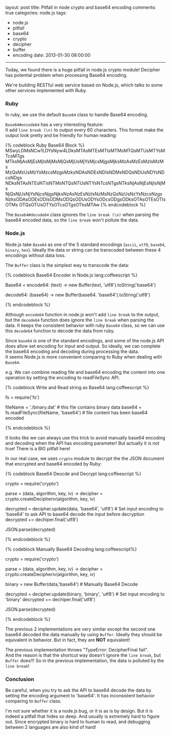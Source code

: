 layout: post
title: Pitfall in node crypto and base64 encoding
comments: true
categories: node.js
tags:
  - node.js
  - pitfall
  - base64
  - crypto
  - decipher
  - buffer
  - encoding
date: 2013-01-30 08:00:00
---
Today, we found there is a huge pitfall in node.js crypto module! Decipher has potential problem when processing Base64 encoding.

We're building RESTful web service based on Node.js, which talks to some other services implemented with Ruby.

### Ruby

In ruby, we use the default `Base64` class to handle Base64 encoding.

`Base64#encode64` has a very interesting feature:  
It add `line break (\n)` to output every 60 characters. This format make the output look pretty and be friendly for human reading:

{% codeblock Ruby Base64 Block %}
MSwyLDMsNCw1LDYsNyw4LDksMTAsMTEsMTIsMTMsMTQsMTUsMTYsMTcsMTgs
MTksMjAsMjEsMjIsMjMsMjQsMjUsMjYsMjcsMjgsMjksMzAsMzEsMzIsMzMs
MzQsMzUsMzYsMzcsMzgsMzksNDAsNDEsNDIsNDMsNDQsNDUsNDYsNDcsNDgs
NDksNTAsNTEsNTIsNTMsNTQsNTUsNTYsNTcsNTgsNTksNjAsNjEsNjIsNjMs
NjQsNjUsNjYsNjcsNjgsNjksNzAsNzEsNzIsNzMsNzQsNzUsNzYsNzcsNzgs
NzksODAsODEsODIsODMsODQsODUsODYsODcsODgsODksOTAsOTEsOTIsOTMs
OTQsOTUsOTYsOTcsOTgsOTksMTAw
{% endcodeblock %}

The `Base64#decode64` class ignores the `line break (\n)` when parsing the base64 encoded data, so the `line break` won't pollute the data. 

### Node.js

Node.js take `Base64` as one of the 5 standard encodings (`ascii`, `utf8`, `base64`, `binary`, `hex`). Ideally the data or string can be transcoded between these 4 encodings without data loss. 

The `Buffer` class is the simplest way to transcode the data:

{% codeblock Base64 Encoder in Node.js lang:coffeescript %}

Base64 = 
  encode64: (text) ->
    new Buffer(text, 'utf8').toString('base64')

  decode64: (base64) ->
    new Buffer(base64. 'base64').toString('utf8')

{% endcodeblock %}

Although `encode64` function in node.js won't add `line break` to the output, but the `decode64` function does ignore the `line break` when parsing the data. It keeps the consistent behavior with ruby `Base64` class, so we can use this `decode64` function to decode the data from ruby.

Since `base64` is one of the standard encodings, and some of the node.js API does allow set encoding for input and output. So ideally, we can complete the base64 encoding and decoding during processing the data.  
It seems Node.js is more convenient comparing to Ruby when dealing with `Base64`.

e.g. We can combine reading file and base64 encoding the content into one operation by setting the encoding to readFileSync API.

{% codeblock Write and Read string as Base64 lang:coffeescript %}

fs = require('fs')

fileName = './binary.dat' # this file contains binary data
base64 = fs.readFileSync(fileName, 'base64') # file content has been base64 encoded

{% endcodeblock %}

It looks like we can always use this trick to avoid manually base64 encoding and decoding when the API has encoding parameter! But actually it is not true! There is a BIG pitfall here!

In our real case, we uses `crypto` module to decrypt the the JSON document that encrypted and base64 encoded by Ruby:

{% codeblock Base64 Deocde and Decrypt lang:coffeescript %}

crypto = require('crypto')

parse = (data, algorithm, key, iv) ->
  decipher = crypto.createDecipheriv(algorithm, key, iv)
  
  decrypted = decipher.update(data, 'base64', 'utf8') # Set input encoding to 'base64' to ask API to base64 decode the input before decryption
  decrypted += dechiper.final('utf8')
  
  JSON.parse(decrypted)
  
{% endcodeblock %}

{% codeblock Manually Base64 Decoding lang:coffeescript%}

crypto = require('crypto')

parse = (data, algorithm, key, iv) ->
  decipher = crypto.createDecipheriv(algorithm, key, iv)
  
  binary = new Buffer(data,'base64') # Manually Base64 Decode
  
  decrypted = decipher.update(binary, 'binary', 'utf8') # Set input encoding to 'binary'
  decrypted += dechiper.final('utf8')
  
  JSON.parse(decrypted)

{% endcodeblock %}

The previous 2 implementations are very similar except the second one base64 decoded the data manually by using `Buffer`. Ideally they should be equivalent in behavior. But in fact, they are **NOT** equivalent!

The previous implementation throws "TypeError: DecipherFinal fail".  
And the reason is that the shortcut way doesn't ignore the `line break`, but `Buffer` does!!! So in the previous implementation, the data is polluted by the `line break`!

### Conclusion

Be careful, when you try to ask the API to base64 decode the data by setting the encoding argument to 'base64'. It has inconsistent behavior comparing to `Buffer` class.

I'm not sure whether it is a node.js bug, or it is as is by design. But it is indeed a pitfall that hides so deep. And usually is extremely hard to figure out. Since encrypted binary is hard to human to read, and debugging between 2 languages are also kind of hard!
